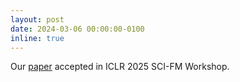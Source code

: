 ```yaml
---
layout: post
date: 2024-03-06 00:00:00-0100
inline: true
---
```


Our <a rel="external nofollow" href="https://arxiv.org/abs/2412.06845" target="_blank">paper</a> accepted in ICLR 2025 SCI-FM Workshop.
